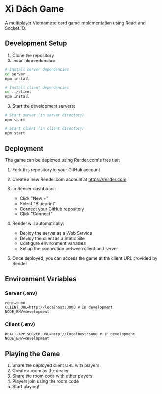# Xì Dách Game

A multiplayer Vietnamese card game implementation using React and Socket.IO.

## Development Setup

1. Clone the repository
2. Install dependencies:
```bash
# Install server dependencies
cd server
npm install

# Install client dependencies
cd ../client
npm install
```

3. Start the development servers:
```bash
# Start server (in server directory)
npm start

# Start client (in client directory)
npm start
```

## Deployment

The game can be deployed using Render.com's free tier:

1. Fork this repository to your GitHub account

2. Create a new Render.com account at https://render.com

3. In Render dashboard:
   - Click "New +"
   - Select "Blueprint"
   - Connect your GitHub repository
   - Click "Connect"

4. Render will automatically:
   - Deploy the server as a Web Service
   - Deploy the client as a Static Site
   - Configure environment variables
   - Set up the connection between client and server

5. Once deployed, you can access the game at the client URL provided by Render

## Environment Variables

### Server (.env)
```
PORT=5000
CLIENT_URL=http://localhost:3000 # In development
NODE_ENV=development
```

### Client (.env)
```
REACT_APP_SERVER_URL=http://localhost:5000 # In development
NODE_ENV=development
```

## Playing the Game

1. Share the deployed client URL with players
2. Create a room as the dealer
3. Share the room code with other players
4. Players join using the room code
5. Start playing! 
